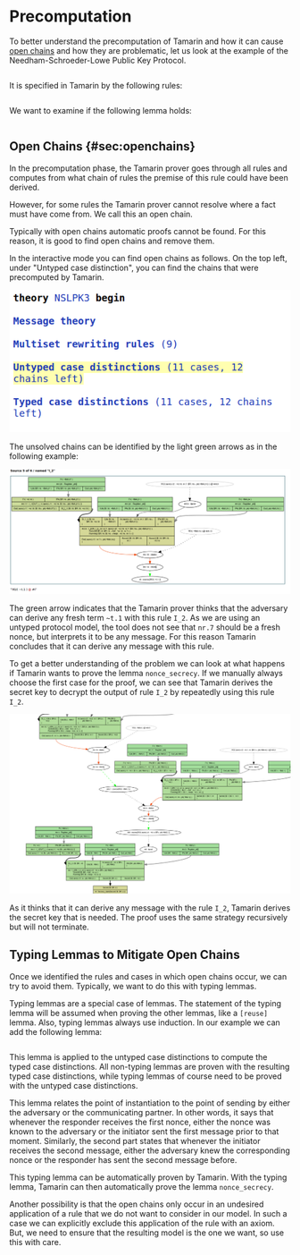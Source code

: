 <p class="halfbreak">
</p>

Precomputation
============== 

To better understand the precomputation of Tamarin and how it can
cause [open chains](#sec:openchains) and how they are problematic, let
us look at the example of the Needham-Schroeder-Lowe Public Key
Protocol.

~~~~ {.tamarin include="code/NSLPK3.spthy" lower=24 upper=29}
~~~~

It is specified in Tamarin by the following rules:

~~~~ {.tamarin slice="code/NSLPK3.spthy" lower=32 upper=71}
~~~~

We want to examine if the following lemma holds:

~~~~ {.tamarin slice="code/NSLPK3.spthy" lower=105 upper=118}
~~~~



Open Chains {#sec:openchains}
-----------

In the precomputation phase, the Tamarin prover goes through all rules
and computes from what chain of rules the premise of this rule could
have been derived.

However, for some rules the Tamarin prover cannot resolve where a fact must
have come from. We call this an open chain.

Typically with open chains automatic proofs cannot be found.
For this reason, it is good to find open chains and remove them.

In the interactive mode you can find open chains as follows.
On the top left, under "Untyped case distinction", you can find the chains
that were precomputed by Tamarin.

![Tamarin GUI](../images/FindOpenChains1.png "Untyped case distinctions")

The unsolved chains can be identified by the light green arrows as in the
following example:

![Open chain visible in green](../images/FindOpenChains2.png "Open chain visible")

The green arrow indicates that the Tamarin prover thinks that the adversary can
derive any fresh term `~t.1` with this rule `I_2`. 
As we are using an untyped protocol model, the tool does not see that `nr.7`
should be a fresh nonce, but interprets it to be any message. For this reason
Tamarin concludes that it can derive any message with this rule.

To get a better understanding of the problem we can look at what happens if
Tamarin wants to prove the lemma `nonce_secrecy`.
If we manually always choose the first case for the proof, we can see that 
Tamarin derives the secret key to decrypt the output of rule `I_2` by
repeatedly using this rule `I_2`.

![Secret derived by using `I_2`](../images/FindOpenChains3.png "`I_2` repeatedly")

As it thinks that it can derive any message with the rule `I_2`,
Tamarin derives the secret key that is needed. The proof uses the same
strategy recursively but will not terminate.

Typing Lemmas to Mitigate Open Chains
-------------------------------------

Once we identified the rules and cases in which open chains occur, we
can try to avoid them. Typically, we want to do this with typing
lemmas.

Typing lemmas are a special case of lemmas. The statement of the
typing lemma will be assumed when proving the other lemmas, like a
`[reuse]` lemma. Also, typing lemmas always use induction.  In our
example we can add the following lemma:

~~~~ {.tamarin slice="code/NSLPK3.spthy" lower=86 upper=102}
~~~~

This lemma is applied to the untyped case distinctions to compute the
typed case distinctions. All non-typing lemmas are proven with the
resulting typed case distinctions, while typing lemmas of course need
to be proved with the untyped case distinctions.

This lemma relates the point of instantiation to the point of sending
by either the adversary or the communicating partner. In other words,
it says that whenever the responder receives the first nonce, either
the nonce was known to the adversary or the initiator sent the first
message prior to that moment. Similarly, the second part states that
whenever the initiator receives the second message, either the
adversary knew the corresponding nonce or the responder has sent the
second message before.

This typing lemma can be automatically proven by Tamarin. With the
typing lemma, Tamarin can then automatically prove the lemma
`nonce_secrecy`.


Another possibility is that the open chains only occur in an undesired
application of a rule that we do not want to consider in our model.
In such a case we can explicitly exclude this application of the rule
with an axiom. But, we need to ensure that the resulting model is the
one we want, so use this with care.


